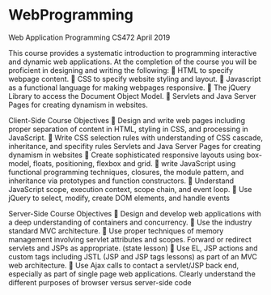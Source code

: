 # WebProgramming
Web Application Programming
CS472
April 2019


This course provides a systematic introduction to programming interactive and dynamic web
applications.
At the completion of the course you will be proficient in designing and writing the following:
 HTML to specify webpage content.
 CSS to specify website styling and layout.
 Javascript as a functional language for making webpages responsive.
 The jQuery Library to access the Document Object Model.
 Servlets and Java Server Pages for creating dynamism in websites.

Client-Side Course Objectives
 Design and write web pages including proper separation of content in HTML, styling in CSS,
and processing in JavaScript.
 Write CSS selection rules with understanding of CSS cascade, inheritance, and specifity rules
Servlets and Java Server Pages for creating dynamism in websites
 Create sophisticated responsive layouts using box-model, floats, positioning, flexbox and grid. 
 write JavaScript using functional programming techniques, closures, the module pattern, and
inheritance via prototypes and function constructors.
 Understand JavaScript scope, execution context, scope chain, and event loop.
 Use jQuery to select, modify, create DOM elements, and handle events

Server-Side Course Objectives
 Design and develop web applications with a deep understanding of containers and concurrency.
 Use the industry standard MVC architecture.
 Use proper techniques of memory management involving servlet attributes and scopes.
Forward or redirect servlets and JSPs as appropriate. (state lesson)
 Use EL, JSP actions and custom tags including JSTL (JSP and JSP tags lessons) as part of an
MVC web architecture.
 Use Ajax calls to contact a servlet/JSP back end, especially as part of single page web
applications. Clearly understand the different purposes of browser versus server-side code 
